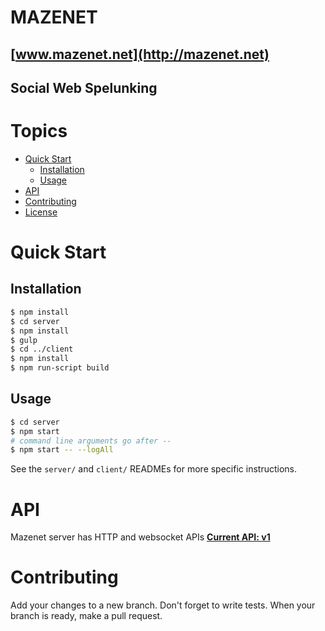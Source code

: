 # MAZENET
## [www.mazenet.net](http://mazenet.net)
## Social Web Spelunking

# Topics
 - [Quick Start](#quick-start)
    - [Installation](#installation)
    - [Usage](#usage)
 - [API](#api)
 - [Contributing](#contributing)
 - [License](#license)

# Quick Start

## Installation
```bash
$ npm install
$ cd server
$ npm install
$ gulp
$ cd ../client
$ npm install
$ npm run-script build
```

## Usage
```bash
$ cd server
$ npm start
# command line arguments go after --
$ npm start -- --logAll
```

See the `server/` and `client/` READMEs for more specific instructions.

# API
Mazenet server has HTTP and websocket APIs
**[Current API: v1](/server/docs/modules/_common_api_v1_.html)**

# Contributing
Add your changes to a new branch. Don't forget to write tests.
When your branch is ready, make a pull request.

